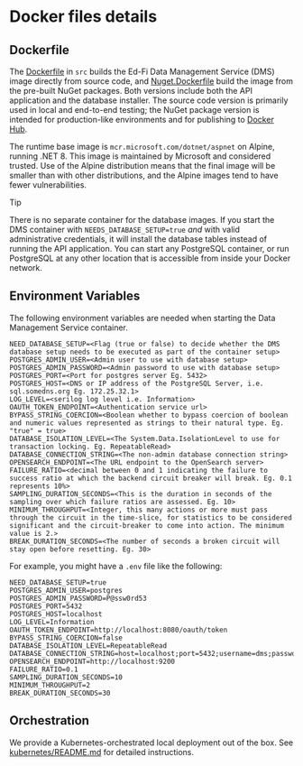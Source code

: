 # Docker files details

## Dockerfile

The [Dockerfile](../src/Dockerfile) in `src` builds the Ed-Fi Data Management
Service (DMS) image directly from source code, and [Nuget.Dockerfile](../src/Nuget.Dockerfile)
build the image from the pre-built NuGet packages. Both versions include both the API
application and the database installer. The source code version is primarily used in local and 
end-to-end testing; the NuGet package version is intended for production-like environments
and for publishing to [Docker Hub](https://hub.docker.com/u/edfialliance).

The runtime base image is `mcr.microsoft.com/dotnet/aspnet` on Alpine, running
.NET 8. This image is maintained by Microsoft and considered trusted. Use of the
Alpine distribution means that the final image will be smaller than with other
distributions, and the Alpine images tend to have fewer vulnerabilities.

> [!TIP]
> There is no separate container for the database images. If you start the DMS
> container with `NEEDS_DATABASE_SETUP=true` _and_ with valid administrative
> credentials, it will install the database tables instead of running the API
> application. You can start any PostgreSQL container, or run PostgreSQL at
> any other location that is accessible from inside your Docker network.

## Environment Variables

The following environment variables are needed when starting the Data Management
Service container.

```none
NEED_DATABASE_SETUP=<Flag (true or false) to decide whether the DMS database setup needs to be executed as part of the container setup>
POSTGRES_ADMIN_USER=<Admin user to use with database setup>
POSTGRES_ADMIN_PASSWORD=<Admin password to use with database setup>
POSTGRES_PORT=<Port for postgres server Eg. 5432>
POSTGRES_HOST=<DNS or IP address of the PostgreSQL Server, i.e. sql.somedns.org Eg. 172.25.32.1>
LOG_LEVEL=<serilog log level i.e. Information>
OAUTH_TOKEN_ENDPOINT=<Authentication service url>
BYPASS_STRING_COERCION=<Boolean whether to bypass coercion of boolean and numeric values represented as strings to their natural type. Eg. "true" = true>
DATABASE_ISOLATION_LEVEL=<The System.Data.IsolationLevel to use for transaction locking. Eg. RepeatableRead>
DATABASE_CONNECTION_STRING=<The non-admin database connection string>
OPENSEARCH_ENDPOINT=<The URL endpoint to the OpenSearch server>
FAILURE_RATIO=<decimal between 0 and 1 indicating the failure to success ratio at which the backend circuit breaker will break. Eg. 0.1 represents 10%>
SAMPLING_DURATION_SECONDS=<This is the duration in seconds of the sampling over which failure ratios are assessed. Eg. 10>
MINIMUM_THROUGHPUT=<Integer, this many actions or more must pass through the circuit in the time-slice, for statistics to be considered significant and the circuit-breaker to come into action. The minimum value is 2.>
BREAK_DURATION_SECONDS=<The number of seconds a broken circuit will stay open before resetting. Eg. 30>
```

For example, you might have a `.env` file like the following:

```none
NEED_DATABASE_SETUP=true
POSTGRES_ADMIN_USER=postgres
POSTGRES_ADMIN_PASSWORD=P@ssw0rd53
POSTGRES_PORT=5432
POSTGRES_HOST=localhost
LOG_LEVEL=Information
OAUTH_TOKEN_ENDPOINT=http://localhost:8080/oauth/token
BYPASS_STRING_COERCION=false
DATABASE_ISOLATION_LEVEL=RepeatableRead
DATABASE_CONNECTION_STRING=host=localhost;port=5432;username=dms;password=P@ssw0rd;database=edfi_datamanagementservice;
OPENSEARCH_ENDPOINT=http://localhost:9200
FAILURE_RATIO=0.1
SAMPLING_DURATION_SECONDS=10
MINIMUM_THROUGHPUT=2
BREAK_DURATION_SECONDS=30
```

## Orchestration

We provide a Kubernetes-orchestrated local deployment out of the box. See
[kubernetes/README.md](../src/deployments/kubernetes/) for detailed
instructions.
